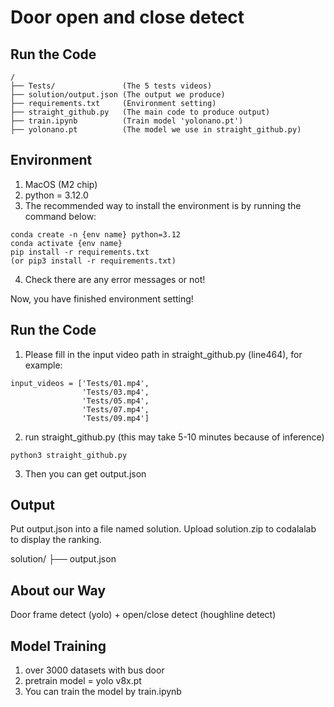 # Door open and close detect
## Run the Code
```
/
├── Tests/               (The 5 tests videos)
├── solution/output.json (The output we produce)
├── requirements.txt     (Environment setting)
├── straight_github.py   (The main code to produce output)
├── train.ipynb          (Train model 'yolonano.pt')
├── yolonano.pt          (The model we use in straight_github.py)

```

## Environment
1. MacOS (M2 chip)  
2. python = 3.12.0
3. The recommended way to install the environment is by running the command below:

```
conda create -n {env name} python=3.12
conda activate {env name} 
pip install -r requirements.txt
(or pip3 install -r requirements.txt)
```
4. Check there are any error messages or not!

Now, you have finished environment setting!

## Run the Code
1. Please fill in the input video path in straight_github.py (line464), for example:

```
input_videos = ['Tests/01.mp4',
                'Tests/03.mp4',
                'Tests/05.mp4',
                'Tests/07.mp4',
                'Tests/09.mp4']
```
2. run straight_github.py (this may take 5-10 minutes because of inference)
```
python3 straight_github.py
```
3. Then you can get output.json 

## Output
Put output.json into a file named solution.
Upload solution.zip to codalalab to display the ranking.

solution/
├── output.json

## About our Way
Door frame detect (yolo) + open/close detect (houghline detect)
## Model Training
1. over 3000 datasets with bus door
2. pretrain model = yolo v8x.pt 
3. You can train the model by train.ipynb

